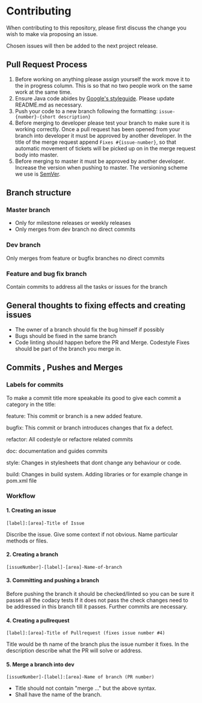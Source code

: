 # Contributing

When contributing to this repository, please first discuss the change you wish to make via proposing an issue.

Chosen issues will then be added to the next project release.

## Pull Request Process

 1. Before working on anything please assign yourself the work move it to the in progress column. This is so that no two people work on the same work at the same time. 
 2. Ensure Java code abides by [Google's styleguide](https://google.github.io/styleguide/javaguide.html). Please update README.md as necessary.
 3. Push your code to a new branch following the formatting: `issue-{number}-{short description}`
 4. Before merging to developer please test your branch to make sure it is working correctly. Once a pull request has been opened from your branch into developer it must be approved by another developer. In the title of the merge request append `Fixes #{issue-number}`, so that automatic movement of tickets will be picked up on in the merge request body into master. 
 5. Before merging to master it must be approved by another developer. Increase the version when pushing to master. The versioning scheme we use is [SemVer](http://semver.org/).

## Branch structure

### Master branch

  -  Only for milestone releases or weekly releases
  -  Only merges from dev branch no direct commits

### Dev branch

Only merges from feature or bugfix branches no direct commits

### Feature and bug fix branch

Contain commits to address all the tasks or issues for the branch

## General thoughts to fixing effects and creating issues 

  -  The owner of a branch should fix the bug himself if possibly
  -  Bugs should be fixed in the same branch
  -  Code linting should happen before the PR and Merge. Codestyle Fixes should be part of the branch you merge in. 

## Commits , Pushes and Merges 

### Labels for commits

To make a commit title more speakable its good to give each commit a category in the title: 

feature: This commit or branch is a new added feature.

bugfix: This commit or branch introduces changes that fix a defect.  

refactor: All codestyle or refactore related commits

doc: documentation and guides commits

style: Changes in stylesheets that dont change any behaviour or code.

build: Changes in build system. Adding libraries or for example change in pom.xml  file

### Workflow

#### 1. Creating an issue

`[label]:[area]-Title of Issue`

Discribe the issue. Give some context if not obvious. Name particular methods or files.  

#### 2. Creating a branch

`[issueNumber]-[label]-[area]-Name-of-branch`

#### 3. Committing and pushing a branch

Before pushing the branch it should be checked/linted so you can be sure it passes all the codacy tests
If it does not pass the check changes need to be addressed in this branch till it passes. Further commits are necessary.
 
#### 4. Creating a pullrequest

`[label]:[area]-Title of Pullrequest (fixes issue number #4)`

Title would be th name of the branch plus the issue number it fixes. 
In the description describe what the PR will solve or address. 

#### 5. Merge a branch into dev

`[issueNumber]-[label]:[area]-Name of branch (PR number)`

  -  Title should not contain "merge ..." but the above syntax.
  -  Shall have the name of the branch.
 